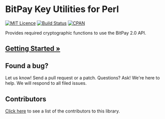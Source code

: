 # BitPay Key Utilities for Perl
[![MIT Licence](https://img.shields.io/badge/license-MIT-blue.svg?style=flat-square)](http://opensource.org/licenses/MIT)
[![Build Status](https://img.shields.io/travis/bitpay/bitpay-perl-keyutils.svg?style=flat-square)](https://travis-ci.org/bitpay/bitpay-perl-keyutils)
[![CPAN](https://img.shields.io/cpan/v/Business-OnlinePayment-BitPay-KeyUtils.svg?style=flat-square)](https://metacpan.org/release/Business-OnlinePayment-BitPay-KeyUtils)

Provides required cryptographic functions to use the BitPay 2.0 API.

## [Getting Started &raquo;](https://github.com/bitpay/bitpay-perl-keyutils/blob/master/GUIDE.md)

## Found a bug?
Let us know! Send a pull request or a patch. Questions? Ask! We're here to help. We will respond to all filed issues.

## Contributors
[Click here](https://github.com/bitpay/bitpay-perl-keyutils/graphs/contributors) to see a list of the contributors to this library.

